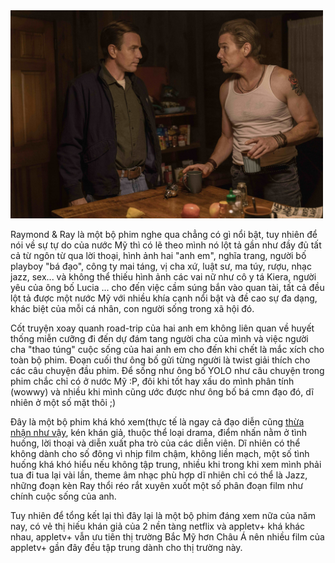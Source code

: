 <img src="https://raw.githubusercontent.com/vdchuyen/chuyen-vn/master/img/raymondray.jpg" alt="image from appletv+" width="500"/> 

Raymond & Ray là một bộ phim nghe qua chẳng có gì nổi bật, tuy nhiên để nói về sự tự do của nước Mỹ thì có lẽ theo mình nó lột tả gần như đầy đủ tất cả từ ngôn từ qua lời thoại, hình ảnh hai "anh em", nghĩa trang, người bố playboy "bá đạo", công ty mai táng, vị cha xứ, luật sư, ma túy, rượu, nhạc jazz, sex... và không thể thiếu hình ảnh các vai nữ như cô y tá Kiera, người yêu của ông bố Lucia ... cho đến việc cầm súng bắn vào quan tài, tất cả đều lột tả được một nước Mỹ với nhiều khía cạnh nổi bật và đề cao sự đa dạng, khác biệt của mỗi cá nhân, con người sống trong xã hội đó. 

Cốt truyện xoay quanh road-trip của hai anh em không liên quan về huyết thống miễn cưỡng đi đến dự đám tang người cha của mình và việc người cha "thao túng" cuộc sống của hai anh em cho đến khi chết là mắc xích cho toàn bộ phim. Đoạn cuối thư ông bố gửi từng người là twist giải thích cho các câu chuyện đầu phim. Để sống như ông bố YOLO như câu chuyện trong phim chắc chỉ có ở nước Mỹ :P, đôi khi tốt hay xấu do mình phân tính (wowwy) và nhiều khi mình cũng ước được như ông bố bá cmn đạo đó, dĩ nhiên ở một số mặt thôi ;)

Đây là một bộ phim khá khó xem(thực tế là ngay cả đạo diễn cũng [thừa nhận như vậy](https://collider.com/rodrigo-garca-raymond-and-ray-interview-apple-tv/), kén khán giả, thuộc thể loại drama, điểm nhấn nằm ở tình huống, lời thoại và diễn xuất pha trò của các diễn viên. Dĩ nhiên có thể không dành cho số đông vì nhịp film chậm, không liền mạch, một số tình huống khá khó hiểu nếu không tập trung, nhiều khi trong khi xem mình phải tua đi tua lại vài lần, theme âm nhạc phù hợp dĩ nhiên chỉ có thể là Jazz, những đoạn kèn Ray thổi réo rắt xuyên xuốt một số phân đoạn film như chính cuộc sống của anh. 

Tuy nhiên để tổng kết lại thì đây lại là một bộ phim đáng xem nữa của năm nay, có vẻ thị hiếu khán giả của 2 nền tàng netflix và appletv+ khá khác nhau, appletv+ vẫn ưu tiên thị trường Bắc Mỹ hơn Châu Á nên nhiều film của appletv+ gần đây đều tập trung dành cho thị trường này. 

